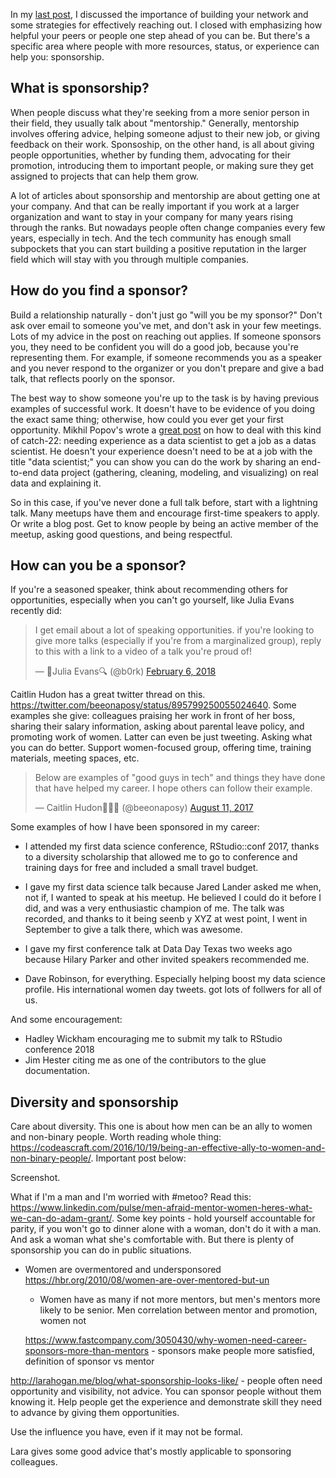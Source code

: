 In my [last post](https://robinsones.github.io/Building-Your-Data-Science-Network-Reaching-Out/), I discussed the importance of building your network and some strategies for effectively reaching out. I closed with emphasizing how helpful your peers or people one step ahead of you can be. But there's a specific area where people with more resources, status, or experience can help you: sponsorship. 

## What is sponsorship? 

When people discuss what they're seeking from a more senior person in their field, they usually talk about "mentorship." Generally, mentorship involves offering advice, helping someone adjust to their new job, or giving feedback on their work. Sponsoship, on the other hand, is all about giving people opportunities, whether by funding them, advocating for their promotion, introducing them to important people, or making sure they get assigned to projects that can help them grow.  
  
A lot of articles about sponsorship and mentorship are about getting one at your company. And that can be really important if you work at a larger organization and want to stay in your company for many years rising through the ranks. But nowadays people often change companies every few years, especially in tech. And the tech community has enough small subpockets that you can start building a positive reputation in the larger field which will stay with you through multiple companies. 

## How do you find a sponsor? 

Build a relationship naturally - don't just go "will you be my sponsor?" Don't ask over email to someone you've met, and don't ask in your few meetings. Lots of my advice in the post on reaching out applies. If someone sponsors you, they need to be confident you will do a good job, because you're representing them. For example, if someone recommends you as a speaker and you never respond to the organizer or you don't prepare and give a bad talk, that reflects poorly on the sponsor. 

The best way to show someone you're up to the task is by having previous examples of successful work. It doesn't have to be evidence of you doing the exact same thing; otherwise, how could you ever get your first opportunity. Mikhil Popov's wrote a [great post](https://mpopov.com/blog/advice-for-grads-entering-industry-datasci) on how to deal with this kind of catch-22: needing experience as a data scientist to get a job as a datas scientist. He doesn't your experience doesn't need to be at a job with the title "data scientist;" you can show you can do the work by sharing an end-to-end data project (gathering, cleaning, modeling, and visualizing) on real data and explaining it. 

So in this case, if you've never done a full talk before, start with a lightning talk. Many meetups have them and encourage first-time speakers to apply. Or write a blog post. Get to know people by being an active member of the meetup, asking good questions, and being respectful. 

## How can you be a sponsor? 

If you're a seasoned speaker, think about recommending others for opportunities, especially when you can't go yourself, like Julia Evans recently did:

<blockquote class="twitter-tweet" data-lang="en"><p lang="en" dir="ltr">I get email about a lot of speaking opportunities. if you&#39;re looking to give more talks (especially if you&#39;re from a marginalized group), reply to this with a link to a video of a talk you&#39;re proud of!</p>&mdash; 🔎Julia Evans🔍 (@b0rk) <a href="https://twitter.com/b0rk/status/960884397644898305?ref_src=twsrc%5Etfw">February 6, 2018</a></blockquote>
<script async src="https://platform.twitter.com/widgets.js" charset="utf-8"></script>

Caitlin Hudon has a great twitter thread on this. https://twitter.com/beeonaposy/status/895799250055024640. Some examples she give: colleagues praising her work in front of her boss, sharing their salary information, asking about parental leave policy, and promoting work of women. Latter can even be just tweeting. Asking what you can do better. Support women-focused group, offering time, training materials, meeting spaces, etc. 

<blockquote class="twitter-tweet" data-lang="en"><p lang="en" dir="ltr">Below are examples of &quot;good guys in tech&quot; and things they have done that have helped my career. I hope others can follow their example.</p>&mdash; Caitlin Hudon👩🏼‍💻 (@beeonaposy) <a href="https://twitter.com/beeonaposy/status/895799250055024640?ref_src=twsrc%5Etfw">August 11, 2017</a></blockquote>
<script async src="https://platform.twitter.com/widgets.js" charset="utf-8"></script>

Some examples of how I have been sponsored in my career: 
- I attended my first data science conference, RStudio::conf 2017, thanks to a diversity scholarship that allowed me to go to conference and training days for free and included a small travel budget. 
- I gave my first data science talk because Jared Lander asked me when, not if, I wanted to speak at his meetup. He believed I could do it before I did, and was a very enthusiastic champion of me. The talk was recorded, and thanks to it being seenb y XYZ at west point, I went in September to give a talk there, which was awesome. 
- I gave my first conference talk at Data Day Texas two weeks ago because Hilary Parker and other invited speakers recommended me.  




- Dave Robinson, for everything. Especially helping boost my data science profile. His international women day tweets. got lots of follwers for all of us. 

And some encouragement: 
- Hadley Wickham encouraging me to submit my talk to RStudio conference 2018
- Jim Hester citing me as one of the contributors to the glue documentation.

## Diversity and sponsorship

Care about diversity. This one is about how men can be an ally to women and non-binary people. Worth reading whole thing: https://codeascraft.com/2016/10/19/being-an-effective-ally-to-women-and-non-binary-people/. Important post below: 

Screenshot. 

What if I'm a man and I'm worried with #metoo? Read this: https://www.linkedin.com/pulse/men-afraid-mentor-women-heres-what-we-can-do-adam-grant/. Some key points - hold yourself accountable for parity, if you won't go to dinner alone with a woman, don't do it with a man. And ask a woman what she's comfortable with. But there is plenty of sponsorship you can do in public situations. 

- Women are overmentored and undersponsored https://hbr.org/2010/08/women-are-over-mentored-but-un

  - Women have as many if not more mentors, but men's mentors more likely to be senior. Men correlation between mentor and promotion, women not
  
  https://www.fastcompany.com/3050430/why-women-need-career-sponsors-more-than-mentors - sponsors make people more satisfied, definition of sponsor vs mentor


http://larahogan.me/blog/what-sponsorship-looks-like/ - people often need opportunity and visibility, not advice. You can sponsor people without them knowing it. Help people get the experience and demonstrate skill they need to advance by giving them opportunities. 

Use the influence you have, even if it may not be formal.

Lara gives some good advice that's mostly applicable to sponsoring colleagues. 

